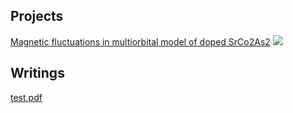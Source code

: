 ## Projects

[Magnetic fluctuations in multiorbital model of doped SrCo2As2](/sample_page)
<img src="images/.jpg?raw=true"/>

## Writings

[test.pdf](http://USERNAME.github.io/REPONAME/docs/test.pdf)
